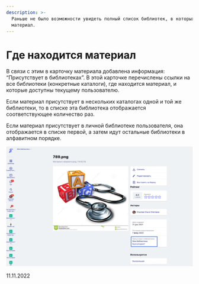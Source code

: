 ```yaml
---
description: >-
  Раньше не было возможности увидеть полный список библиотек, в которых есть
  материал.
---
```


# Где находится материал

В связи с этим в карточку материала добавлена информация: “Присутствует в библиотеках”. В этой карточке перечислены ссылки на все библиотеки (конкретные каталоги), где находится материал, и которые доступны текущему пользователю.

Если материал присутствует в нескольких каталогах одной и той же библиотеки, то в списке эта библиотека отображается соответствующее количество раз.

Если материал присутствует в личной библиотеке пользователя, она отображается в списке первой, а затем идут остальные библиотеки в алфавитном порядке.

![](<../../.gitbook/assets/image (108).png>)

11.11.2022
